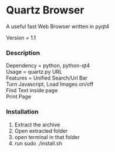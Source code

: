 # Quartz Browser
A useful fast Web Browser written in pyqt4

Version = 1.1
### Description
Dependency = python, python-qt4  
Usage = quartz.py URL  
Features = Unified Search/Url Bar  
           Turn Javascript, Load Images on/off  
           Find Text inside page  
           Print Page  
### Installation
 1. Extract the archive  
 2. Open extracted folder  
 3. open terminal in that folder  
 4. run sudo ./install.sh
